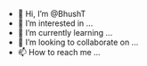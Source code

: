 - 👋 Hi, I’m @BhushT
- 👀 I’m interested in ...
- 🌱 I’m currently learning ...
- 💞️ I’m looking to collaborate on ...
- 📫 How to reach me ...

<!---
BhushT/BhushT is a ✨ special ✨ repository because its `README.md` (this file) appears on your GitHub profile.
You can click the Preview link to take a look at your changes.
--->
